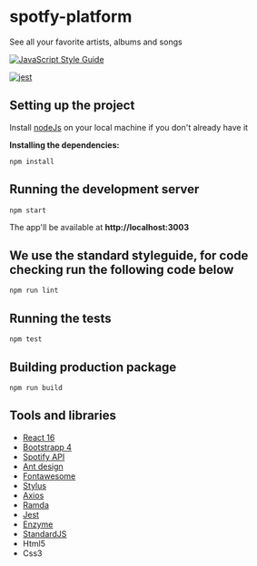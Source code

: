 # spotfy-platform
See all your favorite artists, albums and songs

[![JavaScript Style Guide](https://cdn.rawgit.com/standard/standard/master/badge.svg)](https://github.com/standard/standard)

[![jest](https://facebook.github.io/jest/img/jest-badge.svg)](https://github.com/facebook/jest)

## Setting up the project

Install [nodeJs](http://nodejs.org/en/download/) on your local machine if you don't already have it

**Installing the dependencies:**
```
npm install
```

## Running the development server

```
npm start
```

The app'll be available at **http://localhost:3003**

## We use the standard styleguide, for code checking run the following code below

```
npm run lint
```

## Running the tests

```
npm test
```

## Building production package

```
npm run build
```

## Tools and libraries
 - [React 16](https://reactjs.org/)
 - [Bootstrapp 4](https://getbootstrap.com/docs/4.0)
 - [Spotify API](https://developer.spotify.com/documentation/web-api/)
 - [Ant design](https://ant.design/)
 - [Fontawesome](https://fontawesome.com)
 - [Stylus](http://stylus-lang.com/)
 - [Axios](https://github.com/axios/axios)
 - [Ramda](https://ramdajs.com)
 - [Jest](https://jestjs.io)
 - [Enzyme](https://airbnb.io/enzyme/)
 - [StandardJS](https://standardjs.com/)
 - Html5
 - Css3